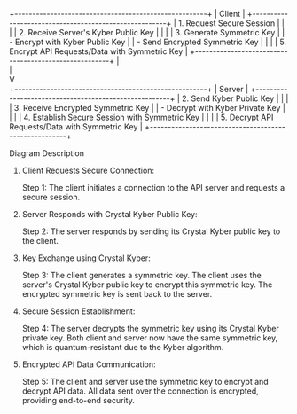 +------------------------------------------------------+
|                     Client                           |
+------------------------------------------------------+
| 1. Request Secure Session                            |
|                                                      |
| 2. Receive Server's Kyber Public Key                 |
|                                                      |
| 3. Generate Symmetric Key                            |
|    - Encrypt with Kyber Public Key                   |
|    - Send Encrypted Symmetric Key                    |
|                                                      |
| 5. Encrypt API Requests/Data with Symmetric Key      |
+------------------------------------------------------+
             |                                  
             |                                  
             V                                  
+------------------------------------------------------+
|                     Server                           |
+------------------------------------------------------+
| 2. Send Kyber Public Key                             |
|                                                      |
| 3. Receive Encrypted Symmetric Key                   |
|    - Decrypt with Kyber Private Key                  |
|                                                      |
| 4. Establish Secure Session with Symmetric Key       |
|                                                      |
| 5. Decrypt API Requests/Data with Symmetric Key      |
+------------------------------------------------------+

Diagram Description
1. Client Requests Secure Connection:

    Step 1: The client initiates a connection to the API server and requests a secure session.

2. Server Responds with Crystal Kyber Public Key:

    Step 2: The server responds by sending its Crystal Kyber public key to the client.

3. Key Exchange using Crystal Kyber:

    Step 3:
        The client generates a symmetric key.
        The client uses the server's Crystal Kyber public key to encrypt this symmetric key.
        The encrypted symmetric key is sent back to the server.

4. Secure Session Establishment:

    Step 4:
        The server decrypts the symmetric key using its Crystal Kyber private key.
        Both client and server now have the same symmetric key, which is quantum-resistant due to the Kyber algorithm.

5. Encrypted API Data Communication:

    Step 5:
        The client and server use the symmetric key to encrypt and decrypt API data.
        All data sent over the connection is encrypted, providing end-to-end security.
